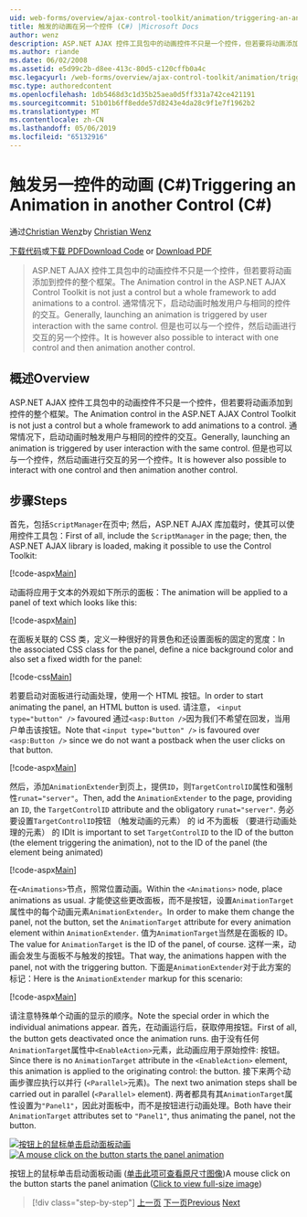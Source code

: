 ```yaml
---
uid: web-forms/overview/ajax-control-toolkit/animation/triggering-an-animation-in-another-control-cs
title: 触发的动画在另一个控件 (C#) |Microsoft Docs
author: wenz
description: ASP.NET AJAX 控件工具包中的动画控件不只是一个控件，但若要将动画添加到控件的整个框架。 通常情况下，启动...
ms.author: riande
ms.date: 06/02/2008
ms.assetid: e5d99c2b-d8ee-413c-80d5-c120cffb0a4c
msc.legacyurl: /web-forms/overview/ajax-control-toolkit/animation/triggering-an-animation-in-another-control-cs
msc.type: authoredcontent
ms.openlocfilehash: 1db5468d3c1d35b25aea0d5ff331a742ce421191
ms.sourcegitcommit: 51b01b6ff8edde57d8243e4da28c9f1e7f1962b2
ms.translationtype: MT
ms.contentlocale: zh-CN
ms.lasthandoff: 05/06/2019
ms.locfileid: "65132916"
---
```

# <a name="triggering-an-animation-in-another-control-c"></a><span data-ttu-id="d9231-104">触发另一控件的动画 (C#)</span><span class="sxs-lookup"><span data-stu-id="d9231-104">Triggering an Animation in another Control (C#)</span></span>

<span data-ttu-id="d9231-105">通过[Christian Wenz](https://github.com/wenz)</span><span class="sxs-lookup"><span data-stu-id="d9231-105">by [Christian Wenz](https://github.com/wenz)</span></span>

<span data-ttu-id="d9231-106">[下载代码](http://download.microsoft.com/download/f/9/a/f9a26acd-8df4-4484-8a18-199e4598f411/Animation8.cs.zip)或[下载 PDF](http://download.microsoft.com/download/6/7/1/6718d452-ff89-4d3f-a90e-c74ec2d636a3/animation8CS.pdf)</span><span class="sxs-lookup"><span data-stu-id="d9231-106">[Download Code](http://download.microsoft.com/download/f/9/a/f9a26acd-8df4-4484-8a18-199e4598f411/Animation8.cs.zip) or [Download PDF](http://download.microsoft.com/download/6/7/1/6718d452-ff89-4d3f-a90e-c74ec2d636a3/animation8CS.pdf)</span></span>

> <span data-ttu-id="d9231-107">ASP.NET AJAX 控件工具包中的动画控件不只是一个控件，但若要将动画添加到控件的整个框架。</span><span class="sxs-lookup"><span data-stu-id="d9231-107">The Animation control in the ASP.NET AJAX Control Toolkit is not just a control but a whole framework to add animations to a control.</span></span> <span data-ttu-id="d9231-108">通常情况下，启动动画时触发用户与相同的控件的交互。</span><span class="sxs-lookup"><span data-stu-id="d9231-108">Generally, launching an animation is triggered by user interaction with the same control.</span></span> <span data-ttu-id="d9231-109">但是也可以与一个控件，然后动画进行交互的另一个控件。</span><span class="sxs-lookup"><span data-stu-id="d9231-109">It is however also possible to interact with one control and then animation another control.</span></span>

## <a name="overview"></a><span data-ttu-id="d9231-110">概述</span><span class="sxs-lookup"><span data-stu-id="d9231-110">Overview</span></span>

<span data-ttu-id="d9231-111">ASP.NET AJAX 控件工具包中的动画控件不只是一个控件，但若要将动画添加到控件的整个框架。</span><span class="sxs-lookup"><span data-stu-id="d9231-111">The Animation control in the ASP.NET AJAX Control Toolkit is not just a control but a whole framework to add animations to a control.</span></span> <span data-ttu-id="d9231-112">通常情况下，启动动画时触发用户与相同的控件的交互。</span><span class="sxs-lookup"><span data-stu-id="d9231-112">Generally, launching an animation is triggered by user interaction with the same control.</span></span> <span data-ttu-id="d9231-113">但是也可以与一个控件，然后动画进行交互的另一个控件。</span><span class="sxs-lookup"><span data-stu-id="d9231-113">It is however also possible to interact with one control and then animation another control.</span></span>

## <a name="steps"></a><span data-ttu-id="d9231-114">步骤</span><span class="sxs-lookup"><span data-stu-id="d9231-114">Steps</span></span>

<span data-ttu-id="d9231-115">首先，包括`ScriptManager`在页中; 然后，ASP.NET AJAX 库加载时，使其可以使用控件工具包：</span><span class="sxs-lookup"><span data-stu-id="d9231-115">First of all, include the `ScriptManager` in the page; then, the ASP.NET AJAX library is loaded, making it possible to use the Control Toolkit:</span></span>

[!code-aspx[Main](triggering-an-animation-in-another-control-cs/samples/sample1.aspx)]

<span data-ttu-id="d9231-116">动画将应用于文本的外观如下所示的面板：</span><span class="sxs-lookup"><span data-stu-id="d9231-116">The animation will be applied to a panel of text which looks like this:</span></span>

[!code-aspx[Main](triggering-an-animation-in-another-control-cs/samples/sample2.aspx)]

<span data-ttu-id="d9231-117">在面板关联的 CSS 类，定义一种很好的背景色和还设置面板的固定的宽度：</span><span class="sxs-lookup"><span data-stu-id="d9231-117">In the associated CSS class for the panel, define a nice background color and also set a fixed width for the panel:</span></span>

[!code-css[Main](triggering-an-animation-in-another-control-cs/samples/sample3.css)]

<span data-ttu-id="d9231-118">若要启动对面板进行动画处理，使用一个 HTML 按钮。</span><span class="sxs-lookup"><span data-stu-id="d9231-118">In order to start animating the panel, an HTML button is used.</span></span> <span data-ttu-id="d9231-119">请注意， `<input type="button" />` favoured 通过`<asp:Button />`因为我们不希望在回发，当用户单击该按钮。</span><span class="sxs-lookup"><span data-stu-id="d9231-119">Note that `<input type="button" />` is favoured over `<asp:Button />` since we do not want a postback when the user clicks on that button.</span></span>

[!code-aspx[Main](triggering-an-animation-in-another-control-cs/samples/sample4.aspx)]

<span data-ttu-id="d9231-120">然后，添加`AnimationExtender`到页上，提供`ID`，则`TargetControlID`属性和强制性`runat="server"`。</span><span class="sxs-lookup"><span data-stu-id="d9231-120">Then, add the `AnimationExtender` to the page, providing an `ID`, the `TargetControlID` attribute and the obligatory `runat="server"`.</span></span> <span data-ttu-id="d9231-121">务必要设置`TargetControlID`按钮 （触发动画的元素） 的 id 不为面板 （要进行动画处理的元素） 的 ID</span><span class="sxs-lookup"><span data-stu-id="d9231-121">It is important to set `TargetControlID` to the ID of the button (the element triggering the animation), not to the ID of the panel (the element being animated)</span></span>

[!code-aspx[Main](triggering-an-animation-in-another-control-cs/samples/sample5.aspx)]

<span data-ttu-id="d9231-122">在`<Animations>`节点，照常位置动画。</span><span class="sxs-lookup"><span data-stu-id="d9231-122">Within the `<Animations>` node, place animations as usual.</span></span> <span data-ttu-id="d9231-123">才能使这些更改面板，而不是按钮，设置`AnimationTarget`属性中的每个动画元素`AnimationExtender`。</span><span class="sxs-lookup"><span data-stu-id="d9231-123">In order to make them change the panel, not the button, set the `AnimationTarget` attribute for every animation element within `AnimationExtender`.</span></span> <span data-ttu-id="d9231-124">值为`AnimationTarget`当然是在面板的 ID。</span><span class="sxs-lookup"><span data-stu-id="d9231-124">The value for `AnimationTarget` is the ID of the panel, of course.</span></span> <span data-ttu-id="d9231-125">这样一来，动画会发生与面板不与触发的按钮。</span><span class="sxs-lookup"><span data-stu-id="d9231-125">That way, the animations happen with the panel, not with the triggering button.</span></span> <span data-ttu-id="d9231-126">下面是`AnimationExtender`对于此方案的标记：</span><span class="sxs-lookup"><span data-stu-id="d9231-126">Here is the `AnimationExtender` markup for this scenario:</span></span>

[!code-aspx[Main](triggering-an-animation-in-another-control-cs/samples/sample6.aspx)]

<span data-ttu-id="d9231-127">请注意特殊单个动画的显示的顺序。</span><span class="sxs-lookup"><span data-stu-id="d9231-127">Note the special order in which the individual animations appear.</span></span> <span data-ttu-id="d9231-128">首先，在动画运行后，获取停用按钮。</span><span class="sxs-lookup"><span data-stu-id="d9231-128">First of all, the button gets deactivated once the animation runs.</span></span> <span data-ttu-id="d9231-129">由于没有任何`AnimationTarget`属性中`<EnableAction>`元素，此动画应用于原始控件: 按钮。</span><span class="sxs-lookup"><span data-stu-id="d9231-129">Since there is no `AnimationTarget` attribute in the `<EnableAction>` element, this animation is applied to the originating control: the button.</span></span> <span data-ttu-id="d9231-130">接下来两个动画步骤应执行以并行 (`<Parallel>`元素)。</span><span class="sxs-lookup"><span data-stu-id="d9231-130">The next two animation steps shall be carried out in parallel (`<Parallel>` element).</span></span> <span data-ttu-id="d9231-131">两者都具有其`AnimationTarget`属性设置为`"Panel1"`，因此对面板中，而不是按钮进行动画处理。</span><span class="sxs-lookup"><span data-stu-id="d9231-131">Both have their `AnimationTarget` attributes set to `"Panel1"`, thus animating the panel, not the button.</span></span>

<span data-ttu-id="d9231-132">[![按钮上的鼠标单击启动面板动画](triggering-an-animation-in-another-control-cs/_static/image2.png)](triggering-an-animation-in-another-control-cs/_static/image1.png)</span><span class="sxs-lookup"><span data-stu-id="d9231-132">[![A mouse click on the button starts the panel animation](triggering-an-animation-in-another-control-cs/_static/image2.png)](triggering-an-animation-in-another-control-cs/_static/image1.png)</span></span>

<span data-ttu-id="d9231-133">按钮上的鼠标单击启动面板动画 ([单击此项可查看原尺寸图像](triggering-an-animation-in-another-control-cs/_static/image3.png))</span><span class="sxs-lookup"><span data-stu-id="d9231-133">A mouse click on the button starts the panel animation ([Click to view full-size image](triggering-an-animation-in-another-control-cs/_static/image3.png))</span></span>

> [!div class="step-by-step"]
> <span data-ttu-id="d9231-134">[上一页](disabling-actions-during-animation-cs.md)
> [下一页](modifying-animations-from-the-server-side-cs.md)</span><span class="sxs-lookup"><span data-stu-id="d9231-134">[Previous](disabling-actions-during-animation-cs.md)
[Next](modifying-animations-from-the-server-side-cs.md)</span></span>
